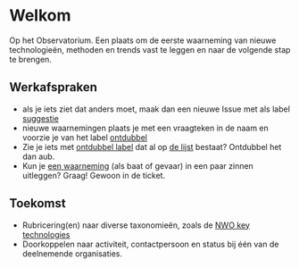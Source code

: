 # Welkom
Op het Observatorium. Een plaats om de eerste waarneming van nieuwe technologieën, methoden en trends vast te leggen en naar de volgende stap te brengen.
## Werkafspraken
* als je iets ziet dat anders moet, maak dan een nieuwe Issue met als label [suggestie](https://github.com/RadarOperator/Obvervatorium/labels/Suggestie)
* nieuwe waarnemingen plaats je met een vraagteken in de naam en voorzie je van het label [ontdubbel](https://github.com/RadarOperator/Obvervatorium/labels/ontdubbel)
* Zie je iets met [ontdubbel label](https://github.com/RadarOperator/Obvervatorium/labels/ontdubbel) dat al op [de lijst](https://github.com/RadarOperator/Obvervatorium/issues?q=is%3Aopen+-label%3Aontdubbel+-label%3Asuggestie) bestaat? Ontdubbel het dan aub.
* Kun je [een waarneming](https://github.com/RadarOperator/Obvervatorium/issues?q=is%3Aopen+-label%3Aontdubbel+-label%3Asuggestie) (als baat of gevaar) in een paar zinnen uitleggen? Graag! Gewoon in de ticket.
## Toekomst
* Rubricering(en) naar diverse taxonomieën, zoals de [NWO key technologies](https://www.nwo.nl/en/key-enabling-technologies)
* Doorkoppelen naar activiteit, contactpersoon en status bij één van de deelnemende organisaties.

